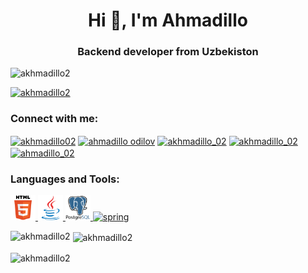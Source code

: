 <h1 align="center">Hi 👋, I'm Ahmadillo</h1>
<h3 align="center">Backend developer from Uzbekiston</h3>

<p align="left"> <img src="https://komarev.com/ghpvc/?username=akhmadillo2&label=Profile%20views&color=0e75b6&style=flat" alt="akhmadillo2" /> </p>

<p align="left"> <a href="https://github.com/ryo-ma/github-profile-trophy"><img src="https://github-profile-trophy.vercel.app/?username=akhmadillo2" alt="akhmadillo2" /></a> </p>

<h3 align="left">Connect with me:</h3>
<p align="left">
<a href="https://linkedin.com/in/akhmadillo02" target="blank"><img align="center" src="https://raw.githubusercontent.com/rahuldkjain/github-profile-readme-generator/master/src/images/icons/Social/linked-in-alt.svg" alt="akhmadillo02" height="30" width="40" /></a>
<a href="https://fb.com/ahmadillo odilov" target="blank"><img align="center" src="https://raw.githubusercontent.com/rahuldkjain/github-profile-readme-generator/master/src/images/icons/Social/facebook.svg" alt="ahmadillo odilov" height="30" width="40" /></a>
<a href="https://instagram.com/akhmadillo_02" target="blank"><img align="center" src="https://raw.githubusercontent.com/rahuldkjain/github-profile-readme-generator/master/src/images/icons/Social/instagram.svg" alt="akhmadillo_02" height="30" width="40" /></a>
<a href="https://www.youtube.com/channel/UCU3LNxR736GAuqkCXJTxE8Q" target="blank"><img align="center" src="https://raw.githubusercontent.com/rahuldkjain/github-profile-readme-generator/master/src/images/icons/Social/youtube.svg" alt="akhmadillo_02" height="30" width="40" /></a>
<a href="https://www.leetcode.com/ahmadillo_02" target="blank"><img align="center" src="https://raw.githubusercontent.com/rahuldkjain/github-profile-readme-generator/master/src/images/icons/Social/leet-code.svg" alt="ahmadillo_02" height="30" width="40" /></a>
</p>

<h3 align="left">Languages and Tools:</h3>
<p align="left"> <a href="https://www.w3.org/html/" target="_blank" rel="noreferrer"> <img src="https://raw.githubusercontent.com/devicons/devicon/master/icons/html5/html5-original-wordmark.svg" alt="html5" width="40" height="40"/> </a> <a href="https://www.java.com" target="_blank" rel="noreferrer"> <img src="https://raw.githubusercontent.com/devicons/devicon/master/icons/java/java-original.svg" alt="java" width="40" height="40"/> </a> <a href="https://www.postgresql.org" target="_blank" rel="noreferrer"> <img src="https://raw.githubusercontent.com/devicons/devicon/master/icons/postgresql/postgresql-original-wordmark.svg" alt="postgresql" width="40" height="40"/> </a> <a href="https://spring.io/" target="_blank" rel="noreferrer"> <img src="https://www.vectorlogo.zone/logos/springio/springio-icon.svg" alt="spring" width="40" height="40"/> </a> </p>

<p><img align="left" src="https://github-readme-stats.vercel.app/api/top-langs?username=akhmadillo2&show_icons=true&locale=en&layout=compact" alt="akhmadillo2" /></p>

<p>&nbsp;<img align="center" src="https://github-readme-stats.vercel.app/api?username=akhmadillo2&show_icons=true&locale=en" alt="akhmadillo2" /></p>

<p><img align="center" src="https://github-readme-streak-stats.herokuapp.com/?user=akhmadillo2&" alt="akhmadillo2" /></p>
